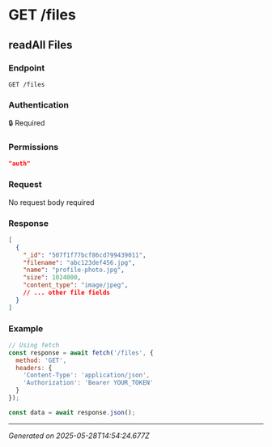 # GET /files

## readAll Files

### Endpoint

```
GET /files
```

### Authentication

🔒 Required

### Permissions

```json
"auth"
```

### Request

No request body required

### Response

```json
[
  {
    "_id": "507f1f77bcf86cd799439011",
    "filename": "abc123def456.jpg",
    "name": "profile-photo.jpg",
    "size": 1024000,
    "content_type": "image/jpeg",
    // ... other file fields
  }
]
```

### Example

```javascript
// Using fetch
const response = await fetch('/files', {
  method: 'GET',
  headers: {
    'Content-Type': 'application/json',
    'Authorization': 'Bearer YOUR_TOKEN'
  }
});

const data = await response.json();
```

---

*Generated on 2025-05-28T14:54:24.677Z*
